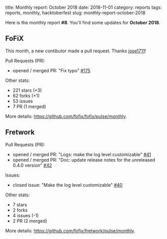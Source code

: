 title: Monthly report: October 2018
date: 2018-11-01
category: reports
tags: reports, monthly, hacktoberfest
slug: monthly-report-october-2018

Here is the monthly report **#8**. You'll find some updates for **October 2018**.


## FoFiX

This month, a new contibutor made a pull request. Thanks
[jose1711](https://github.com/jose1711)!


Pull Requests (PR):

- opened / merged PR: "Fix typo" [#175](https://github.com/fofix/fofix/pull/175)

Other stats:

- 221 stars (+3)
- 62 forks (+1)
- 53 issues
- 7 PR (1 merged)

More details: <https://github.com/fofix/fofix/pulse/monthly>.


## Fretwork

Pull Requests (PR):

- opened / merged PR: "Logs: make the log level customizable" [#41](https://github.com/fofix/fretwork/pull/41)
- opened / merged PR: "Doc: update release notes for the unreleased 0.4.0 version" [#42](https://github.com/fofix/fretwork/pull/42)

Issues:

- closed issue: "Make the log level customizable" [#40](https://github.com/fofix/fretwork/issues/40)

Other stats:

- 7 stars
- 2 forks
- 4 issues (-1)
- 2 PR (2 merged)

More details: <https://github.com/fofix/fretwork/pulse/monthly>.

